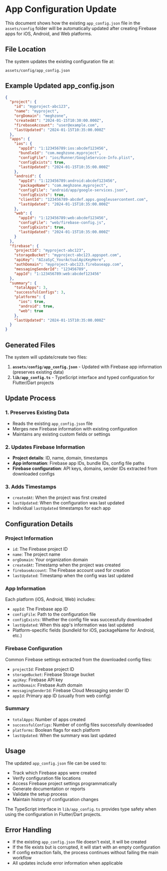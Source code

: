 # App Configuration Update

This document shows how the existing `app_config.json` file in the `assets/config` folder will be automatically updated after creating Firebase apps for iOS, Android, and Web platforms.

## File Location

The system updates the existing configuration file at:
```
assets/config/app_config.json
```

## Example Updated app_config.json

```json
{
  "project": {
    "id": "myproject-abc123",
    "name": "myproject",
    "orgDomain": "meghzone",
    "createdAt": "2024-01-15T10:30:00.000Z",
    "firebaseAccount": "user@example.com",
    "lastUpdated": "2024-01-15T10:35:00.000Z"
  },
  "apps": {
    "ios": {
      "appId": "1:123456789:ios:abcdef123456",
      "bundleId": "com.meghzone.myproject",
      "configFile": "ios/Runner/GoogleService-Info.plist",
      "configExists": true,
      "lastUpdated": "2024-01-15T10:35:00.000Z"
    },
    "android": {
      "appId": "1:123456789:android:abcdef123456",
      "packageName": "com.meghzone.myproject",
      "configFile": "android/app/google-services.json",
      "configExists": true,
      "clientId": "123456789-abcdef.apps.googleusercontent.com",
      "lastUpdated": "2024-01-15T10:35:00.000Z"
    },
    "web": {
      "appId": "1:123456789:web:abcdef123456",
      "configFile": "web/firebase-config.js",
      "configExists": true,
      "lastUpdated": "2024-01-15T10:35:00.000Z"
    }
  },
  "firebase": {
    "projectId": "myproject-abc123",
    "storageBucket": "myproject-abc123.appspot.com",
    "apiKey": "AIzaSyC_YourActualApiKeyHere",
    "authDomain": "myproject-abc123.firebaseapp.com",
    "messagingSenderId": "123456789",
    "appId": "1:123456789:web:abcdef123456"
  },
  "summary": {
    "totalApps": 3,
    "successfulConfigs": 3,
    "platforms": {
      "ios": true,
      "android": true,
      "web": true
    },
    "lastUpdated": "2024-01-15T10:35:00.000Z"
  }
}
```

## Generated Files

The system will update/create two files:

1. **`assets/config/app_config.json`** - Updated with Firebase app information (preserves existing data)
2. **`lib/app_config.ts`** - TypeScript interface and typed configuration for Flutter/Dart projects

## Update Process

### 1. **Preserves Existing Data**
- Reads the existing `app_config.json` file
- Merges new Firebase information with existing configuration
- Maintains any existing custom fields or settings

### 2. **Updates Firebase Information**
- **Project details**: ID, name, domain, timestamps
- **App information**: Firebase app IDs, bundle IDs, config file paths
- **Firebase configuration**: API keys, domains, sender IDs extracted from downloaded configs

### 3. **Adds Timestamps**
- `createdAt`: When the project was first created
- `lastUpdated`: When the configuration was last updated
- Individual `lastUpdated` timestamps for each app

## Configuration Details

### Project Information
- `id`: The Firebase project ID
- `name`: The project name
- `orgDomain`: Your organization domain
- `createdAt`: Timestamp when the project was created
- `firebaseAccount`: The Firebase account used for creation
- `lastUpdated`: Timestamp when the config was last updated

### App Information
Each platform (iOS, Android, Web) includes:
- `appId`: The Firebase app ID
- `configFile`: Path to the configuration file
- `configExists`: Whether the config file was successfully downloaded
- `lastUpdated`: When this app's information was last updated
- Platform-specific fields (bundleId for iOS, packageName for Android, etc.)

### Firebase Configuration
Common Firebase settings extracted from the downloaded config files:
- `projectId`: Firebase project ID
- `storageBucket`: Firebase Storage bucket
- `apiKey`: Firebase API key
- `authDomain`: Firebase Auth domain
- `messagingSenderId`: Firebase Cloud Messaging sender ID
- `appId`: Primary app ID (usually from web config)

### Summary
- `totalApps`: Number of apps created
- `successfulConfigs`: Number of config files successfully downloaded
- `platforms`: Boolean flags for each platform
- `lastUpdated`: When the summary was last updated

## Usage

The updated `app_config.json` file can be used to:
- Track which Firebase apps were created
- Verify configuration file locations
- Access Firebase project settings programmatically
- Generate documentation or reports
- Validate the setup process
- Maintain history of configuration changes

The TypeScript interface in `lib/app_config.ts` provides type safety when using the configuration in Flutter/Dart projects.

## Error Handling

- If the existing `app_config.json` file doesn't exist, it will be created
- If the file exists but is corrupted, it will start with an empty configuration
- If config extraction fails, the process continues without failing the main workflow
- All updates include error information when applicable 